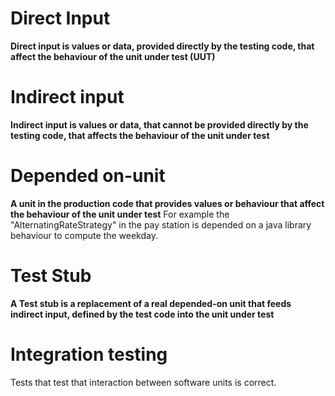 # Direct Input
**Direct input is values or data, provided directly by the testing code, that affect the behaviour of the unit under test (UUT)**

# Indirect input
**Indirect input is values or data, that cannot be provided directly by the testing code, that affects the behaviour of the unit under test**

# Depended on-unit
**A unit in the production code that provides values or behaviour that affect the behaviour of the unit under test**
For example the "AlternatingRateStrategy" in the pay station is depended on a java library behaviour to compute the weekday.


# Test Stub
**A Test stub is a replacement of a real depended-on unit that feeds indirect input, defined by the test code into the unit under test**



# Integration testing
Tests that test that interaction between software units is correct.
